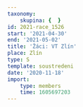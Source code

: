 ```yaml
---
taxonomy:
    skupina: {  }
id: 2021-race_1526
start: '2021-04-30'
end: '2021-05-02'
title: 'Žáci: VT Zlín'
place: Zlín
type: S
template: soustredeni
date: '2020-11-18'
import:
    type: members
    time: 1605697203
---
```


